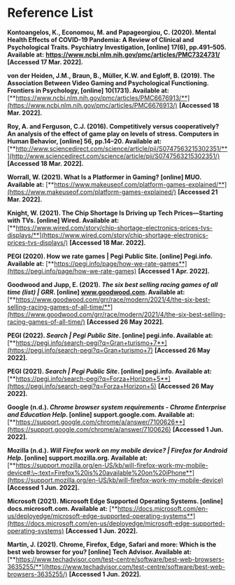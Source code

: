 # Reference List

**Kontoangelos, K., Economou, M. and Papageorgiou, C. (2020). Mental Health Effects of COVID-19 Pandemia: A Review of Clinical and Psychological Traits. Psychiatry Investigation, \[online] 17(6), pp.491–505. Available at:** [**https://www.ncbi.nlm.nih.gov/pmc/articles/PMC7324731/** ](https://www.ncbi.nlm.nih.gov/pmc/articles/PMC7324731/)**\[Accessed 17 Mar. 2022].**

**von der Heiden, J.M., Braun, B., Müller, K.W. and Egloff, B. (2019). The Association Between Video Gaming and Psychological Functioning. Frontiers in Psychology, \[online] 10(1731). Available at:** [**https://www.ncbi.nlm.nih.gov/pmc/articles/PMC6676913/**](https://www.ncbi.nlm.nih.gov/pmc/articles/PMC6676913/) **\[Accessed 18 Mar. 2022].**

**Roy, A. and Ferguson, C.J. (2016). Competitively versus cooperatively? An analysis of the effect of game play on levels of stress. Computers in Human Behavior, \[online] 56, pp.14–20. Available at:** [**http://www.sciencedirect.com/science/article/pii/S0747563215302351/**](http://www.sciencedirect.com/science/article/pii/S0747563215302351/) **\[Accessed 18 Mar. 2022].**

**Worrall, W. (2021). What Is a Platformer in Gaming? \[online] MUO. Available at:** [**https://www.makeuseof.com/platform-games-explained/**](https://www.makeuseof.com/platform-games-explained/) **\[Accessed 21 Mar. 2022].**

**Knight, W. (2021). The Chip Shortage Is Driving up Tech Prices—Starting with TVs. \[online] Wired. Available at:** [**https://www.wired.com/story/chip-shortage-electronics-prices-tvs-displays/**](https://www.wired.com/story/chip-shortage-electronics-prices-tvs-displays/) **\[Accessed 18 Mar. 2022].**

**PEGI (2020). How we rate games | Pegi Public Site. \[online] Pegi.info. Available at:** [**https://pegi.info/page/how-we-rate-games**](https://pegi.info/page/how-we-rate-games) **\[Accessed 1 Apr. 2022].**

**Goodwood and Jupp, E. (2021). **_**The six best selling racing games of all time (list) | GRR**_**. \[online] www.goodwood.com. Available at:** [**https://www.goodwood.com/grr/race/modern/2021/4/the-six-best-selling-racing-games-of-all-time/**](https://www.goodwood.com/grr/race/modern/2021/4/the-six-best-selling-racing-games-of-all-time/) **\[Accessed 26 May 2022].**

**PEGI (2022). **_**Search | Pegi Public Site**_**. \[online] pegi.info. Available at:** [**https://pegi.info/search-pegi?q=Gran+turismo+7**](https://pegi.info/search-pegi?q=Gran+turismo+7) **\[Accessed 26 May 2022].**

**PEGI (2021). **_**Search | Pegi Public Site**_**. \[online] pegi.info. Available at:** [**https://pegi.info/search-pegi?q=Forza+Horizon+5**](https://pegi.info/search-pegi?q=Forza+Horizon+5) **\[Accessed 26 May 2022].**

**Google (n.d.). **_**Chrome browser system requirements - Chrome Enterprise and Education Help**_**. \[online] support.google.com. Available at:** [**https://support.google.com/chrome/a/answer/7100626**](https://support.google.com/chrome/a/answer/7100626) **\[Accessed 1 Jun. 2022].**

**Mozilla (n.d.). **_**Will Firefox work on my mobile device? | Firefox for Android Help**_**. \[online] support.mozilla.org. Available at:** [**https://support.mozilla.org/en-US/kb/will-firefox-work-my-mobile-device#:\~:text=Firefox%20is%20available%20on%20iPhone**](https://support.mozilla.org/en-US/kb/will-firefox-work-my-mobile-device) **\[Accessed 1 Jun. 2022].**

**Microsoft (2021). Microsoft Edge Supported Operating Systems. \[online] docs.microsoft.com. Available at:** [**https://docs.microsoft.com/en-us/deployedge/microsoft-edge-supported-operating-systems**](https://docs.microsoft.com/en-us/deployedge/microsoft-edge-supported-operating-systems) **\[Accessed 1 Jun. 2022].**

**Martin, J. (2021). Chrome, Firefox, Edge, Safari and more: Which is the best web browser for you? \[online] Tech Advisor. Available at:** [**https://www.techadvisor.com/test-centre/software/best-web-browsers-3635255/**](https://www.techadvisor.com/test-centre/software/best-web-browsers-3635255/) **\[Accessed 1 Jun. 2022].**
